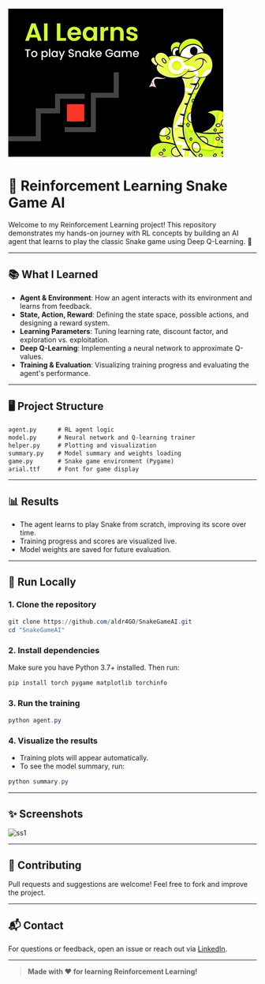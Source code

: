 
<!--META
{
  "title": "SnakeGameAI"
  "desc_portfolio": "A self learning game using Reinforcement Learning, enabling the agent to autonomously learn optimal strategies for maximizing score.",
  "thumbnail_url": "https://raw.githubusercontent.com/aldr4GO/${repo}/main/thumbnail.png",
  "repo_url": "https://github.com/aldr4GO/SnakeGameAI"
}
META-->


![thumbnail.png](https://github.com/aldr4GO/SnakeGameAI/blob/main/thumbnail.png)

# 🐍 Reinforcement Learning Snake Game AI

Welcome to my Reinforcement Learning project! This repository demonstrates my hands-on journey with RL concepts by building an AI agent that learns to play the classic Snake game using Deep Q-Learning. 🚀

---

## 📚 What I Learned
- **Agent & Environment**: How an agent interacts with its environment and learns from feedback.
- **State, Action, Reward**: Defining the state space, possible actions, and designing a reward system.
- **Learning Parameters**: Tuning learning rate, discount factor, and exploration vs. exploitation.
- **Deep Q-Learning**: Implementing a neural network to approximate Q-values.
- **Training & Evaluation**: Visualizing training progress and evaluating the agent's performance.

---

## 🖥️ Project Structure
```
agent.py      # RL agent logic
model.py      # Neural network and Q-learning trainer
helper.py     # Plotting and visualization
summary.py    # Model summary and weights loading
game.py       # Snake game environment (Pygame)
arial.ttf     # Font for game display
```

---

## 📊 Results
- The agent learns to play Snake from scratch, improving its score over time.
- Training progress and scores are visualized live.
- Model weights are saved for future evaluation.

---

## 🚀 Run Locally

### 1. Clone the repository
```powershell
git clone https://github.com/aldr4GO/SnakeGameAI.git
cd "SnakeGameAI"
```

### 2. Install dependencies
Make sure you have Python 3.7+ installed. Then run:
```powershell
pip install torch pygame matplotlib torchinfo
```

### 3. Run the training
```powershell
python agent.py
```

### 4. Visualize the results
- Training plots will appear automatically.
- To see the model summary, run:
```powershell
python summary.py
```

---

## ✨ Screenshots
![ss1](https://github.com/user-attachments/assets/1b6c44cc-e9c0-4e3b-9192-349435594f78)


---

## 🤝 Contributing
Pull requests and suggestions are welcome! Feel free to fork and improve the project.

---

## 📬 Contact
For questions or feedback, open an issue or reach out via [LinkedIn](https://www.linkedin.com/in/tanishverma007/).

---

> **Made with ❤️ for learning Reinforcement Learning!**
